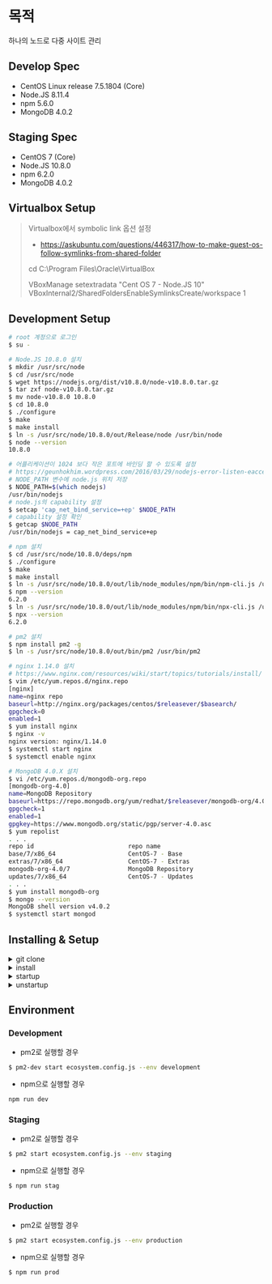 # 목적

하나의 노드로 다중 사이트 관리

## Develop Spec

* CentOS Linux release 7.5.1804 (Core)
* Node.JS 8.11.4
* npm 5.6.0
* MongoDB 4.0.2

## Staging Spec

* CentOS 7 (Core)
* Node.JS 10.8.0
* npm 6.2.0
* MongoDB 4.0.2

## Virtualbox Setup

> Virtualbox에서 symbolic link 옵션 설정
> 
> * https://askubuntu.com/questions/446317/how-to-make-guest-os-follow-symlinks-from-shared-folder
> 
> cd C:\Program Files\Oracle\VirtualBox
> 
> VBoxManage setextradata "Cent OS 7 - Node.JS 10" VBoxInternal2/SharedFoldersEnableSymlinksCreate/workspace 1

## Development Setup

```bash
# root 계정으로 로그인
$ su -

# Node.JS 10.8.0 설치
$ mkdir /usr/src/node
$ cd /usr/src/node
$ wget https://nodejs.org/dist/v10.8.0/node-v10.8.0.tar.gz
$ tar zxf node-v10.8.0.tar.gz
$ mv node-v10.8.0 10.8.0
$ cd 10.8.0
$ ./configure
$ make
$ make install
$ ln -s /usr/src/node/10.8.0/out/Release/node /usr/bin/node
$ node --version
10.8.0

# 어플리케이션이 1024 보다 작은 포트에 바인딩 할 수 있도록 설정
# https://geunhokhim.wordpress.com/2016/03/29/nodejs-error-listen-eacces-0-0-0-0-80/
# NODE_PATH 변수에 node.js 위치 저장
$ NODE_PATH=$(which nodejs)
/usr/bin/nodejs
# node.js의 capability 설정
$ setcap 'cap_net_bind_service=+ep' $NODE_PATH
# capability 설정 확인
$ getcap $NODE_PATH
/usr/bin/nodejs = cap_net_bind_service+ep

# npm 설치
$ cd /usr/src/node/10.8.0/deps/npm
$ ./configure
$ make
$ make install
$ ln -s /usr/src/node/10.8.0/out/lib/node_modules/npm/bin/npm-cli.js /usr/bin/npm
$ npm --version
6.2.0
$ ln -s /usr/src/node/10.8.0/out/lib/node_modules/npm/bin/npx-cli.js /usr/bin/npx
$ npx --version
6.2.0

# pm2 설치
$ npm install pm2 -g
$ ln -s /usr/src/node/10.8.0/out/bin/pm2 /usr/bin/pm2

# nginx 1.14.0 설치
# https://www.nginx.com/resources/wiki/start/topics/tutorials/install/
$ vim /etc/yum.repos.d/nginx.repo
[nginx]
name=nginx repo
baseurl=http://nginx.org/packages/centos/$releasever/$basearch/
gpgcheck=0
enabled=1
$ yum install nginx
$ nginx -v
nginx version: nginx/1.14.0
$ systemctl start nginx
$ systemctl enable nginx

# MongoDB 4.0.X 설치
$ vi /etc/yum.repos.d/mongodb-org.repo
[mongodb-org-4.0]
name=MongoDB Repository
baseurl=https://repo.mongodb.org/yum/redhat/$releasever/mongodb-org/4.0/x86_64/
gpgcheck=1
enabled=1
gpgkey=https://www.mongodb.org/static/pgp/server-4.0.asc
$ yum repolist
. . .
repo id                          repo name
base/7/x86_64                    CentOS-7 - Base
extras/7/x86_64                  CentOS-7 - Extras
mongodb-org-4.0/7                MongoDB Repository
updates/7/x86_64                 CentOS-7 - Updates
. . .
$ yum install mongodb-org
$ mongo --version
MongoDB shell version v4.0.2
$ systemctl start mongod
```

## Installing & Setup

<details>
<summary>git clone</summary>

```bash
$ git clone <repository:url> nodejs
$ cd nodejs
```
</details>

<details>
<summary>install</summary>

```bash
$ su –
# root 계정으로 로그인

# 어플리케이션이 1024 보다 작은 포트에 바인딩 할 수 있도록 설정
# https://geunhokhim.wordpress.com/2016/03/29/nodejs-error-listen-eacces-0-0-0-0-80/
$ NODE_PATH=$(which nodejs)
/usr/bin/nodejs
# NODE_PATH 변수에 node.js 위치 저장

$ setcap 'cap_net_bind_service=+ep' $NODE_PATH
# node.js의 capability 설정

$ getcap $NODE_PATH
# capability 설정 확인
/usr/bin/nodejs = cap_net_bind_service+ep

$ npm install pm2 -g
# pm2 모듈 설치
$ exit
# 일반 계정으로 복귀

$ cd <workspace>/nodejs
$ npm install
```
</details>

<details>
<summary>startup</summary>

```bash
$ pm2 start /git/clone/path/ecosystem.config.js

$ pm2 save

$ pm2 startup
[PM2] Init System found: systemd
[PM2] To setup the Startup Script, copy/paste the following command:
sudo env PATH=$PATH:/usr/bin /usr/lib/node_modules/pm2/bin/pm2 startup systemd -u 계정이름 --hp /home/계정이름

$ sudo env PATH=$PATH:/usr/bin /usr/lib/node_modules/pm2/bin/pm2 startup systemd -u 계정이름 --hp /home/계정이름
[PM2] Init System found: systemd
Platform systemd
Template
[Unit]
Description=PM2 process manager
Documentation=https://pm2.keymetrics.io/
After=network.target

[Service]
Type=forking
User=계정이름
LimitNOFILE=infinity
LimitNPROC=infinity
LimitCORE=infinity
Environment=PATH=/usr/bin:/bin:/usr/local/sbin:/usr/local/bin:/usr/sbin:/usr/bin
Environment=PM2_HOME=/home/계정이름/.pm2
PIDFile=/home/계정이름/.pm2/pm2.pid

ExecStart=/usr/lib/node_modules/pm2/bin/pm2 resurrect
ExecReload=/usr/lib/node_modules/pm2/bin/pm2 reload all
ExecStop=/usr/lib/node_modules/pm2/bin/pm2 kill

[Install]
WantedBy=multi-user.target

Target path
/etc/systemd/system/pm2-계정이름.service
Command list
[ 'systemctl enable pm2-계정이름' ]
[PM2] Writing init configuration in /etc/systemd/system/pm2-계정이름.service
[PM2] Making script booting at startup...
[PM2] [-] Executing: systemctl enable pm2-계정이름...
[PM2] [v] Command successfully executed.
+---------------------------------------+
[PM2] Freeze a process list on reboot via:
$ pm2 save

[PM2] Remove init script via:
$ pm2 unstartup systemd
```

> Node.JS에서 80, 443 포트를 사용하기 위해서는 추가적인 바인딩을 해주어야한다.
> 
> **Link:** https://geunhokhim.wordpress.com/2016/03/29/nodejs-error-listen-eacces-0-0-0-0-80/
</details>

<details>
<summary>unstartup</summary>

```bash
$ pm2 unstartup systemd
[PM2] Init System found: systemd
[PM2] To setup the Startup Script, copy/paste the following command:
sudo env PATH=$PATH:/usr/bin /usr/lib/node_modules/pm2/bin/pm2 unstartup systemd -u 계정이름 --hp /home/계정이름
$ sudo env PATH=$PATH:/usr/bin /usr/lib/node_modules/pm2/bin/pm2 unstartup systemd -u 계정이름 --hp /home/계정이름
```
</details>

## Environment

### Development
* pm2로 실행할 경우
```bash
$ pm2-dev start ecosystem.config.js --env development
```

* npm으로 실행할 경우
```bash
npm run dev
```

### Staging
* pm2로 실행할 경우
```bash
$ pm2 start ecosystem.config.js --env staging
```

* npm으로 실행할 경우
```bash
$ npm run stag
```

### Production
* pm2로 실행할 경우
```bash
$ pm2 start ecosystem.config.js --env production
```

* npm으로 실행할 경우
```bash
$ npm run prod
```